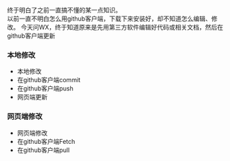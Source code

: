   
终于明白了之前一直搞不懂的某一点知识。       
以前一直不明白怎么用github客户端，下载下来安装好，却不知道怎么编辑、修改。
今天问WX，终于知道原来是先用第三方软件编辑好代码或相关文档，然后在github客户端更新


### 本地修改
- 本地修改    
- 在github客户端commit   
- 在github客户端push     
- 网页端更新     


### 网页端修改
- 网页端修改    
- 在github客户端Fetch     
- 在github客户端pull     
